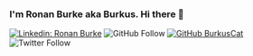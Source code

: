 ### I'm Ronan Burke aka Burkus. Hi there 👋 

[![Linkedin: Ronan Burke](https://img.shields.io/badge/LinkedIn-blue?style=flat&logo=linkedin&labelColor=blue&link=https://www.linkedin.com/in/ronan-burke8/)](https://www.linkedin.com/in/ronan-burke8/)
![GitHub Follow](https://img.shields.io/github/followers/BurkusCat?label=Follow%20BurkusCat&style=social)
[![GitHub BurkusCat](https://img.shields.io/github/followers/BurkusCat?label=follow&style=social)](https://github.com/BurkusCat)
![Twitter Follow](https://img.shields.io/twitter/follow/BurkusCat?style=social)
